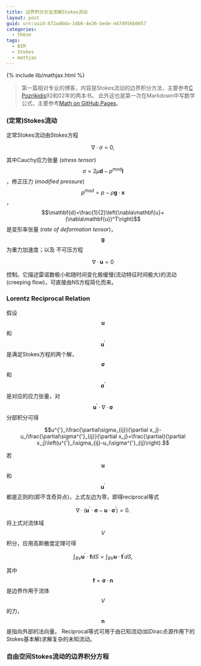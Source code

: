 ```yaml
---
title: 边界积分方法求解Stokes流动
layout: post
guid: urn:uuid:672ad6da-1db6-4e26-bede-d47d956b0657
categories:
  - thèse
tags:
  - BIM
  - Stokes
  - mathjax
---
```


{% include lib/mathjax.html %}

> 第一篇相对专业的博客，内容是Stokes流动的边界积分方法，主要参考[C Pozrikidis](http://dehesa.freeshell.org/)92和02年的两本书。
> 此外这也是第一次在Markdown中写数学公式，主要参考[Math on GitHub Pages](http://g14n.info/2014/09/math-on-github-pages/)。

### (定常)Stokes流动
定常Stokes流动由Stokes方程

$$
\begin{equation}
\nabla\cdotp\sigma=0,
\label{Stokes_eq}
\end{equation}$$

其中Cauchy应力张量 (*stress tensor*) $$\sigma=2\mu\mathbf{d}-p^{mod}\mathbf{I}$$，修正压力 (*modified pressure*) $$p^{mod}=p-\rho\mathbf{g}\cdotp\mathbf{x}$$，
$$\mathbf{d}=\frac{1}{2}\left(\nabla\mathbf{u}+(\nabla\mathbf{u})^T\right)$$是变形率张量 (*rate of deformation tensor*)，$$\mathbf{g}$$为重力加速度；以及
不可压方程

$$
\begin{equation}
\nabla\cdotp\mathbf{u}=0
\label{Continue_eq}
\end{equation}
$$

控制。它描述雷诺数极小和随时间变化极缓慢(流动特征时间极大)的流动(creeping flow)，可直接由NS方程简化而来。


### Lorentz Reciprocal Relation
假设$$\mathbf{u}$$和$$\mathbf{u}^{'}$$是满足Stokes方程的两个解，$$\mathbf{\sigma}$$和$$\mathbf{\sigma}^{'}$$是对应的应力张量，对$$\mathbf{u}^{'}\cdotp\nabla\cdotp\mathbf{\sigma}$$分部积分可得

$$u^{'}_i\frac{\partial\sigma_{ij}}{\partial x_j}-u_i\frac{\partial\sigma^{'}_{ij}}{\partial x_j}=\frac{\partial}{\partial x_j}\left(u^{'}_i\sigma_{ij}-u_i\sigma^{'}_{ij}\right).$$

若$$\mathbf{u}$$和$$\mathbf{u}^{'}$$都是正则的(即不含奇异点)，上式左边为零，即得reciprocal等式

$$\nabla\cdotp\left(\mathbf{u}^{'}\cdotp\mathbf{\sigma}-\mathbf{u}\cdotp\mathbf{\sigma}^{'}\right)=0.$$

将上式对流体域$$V$$积分，应用高斯散度定理可得

$$\int_{\partial V}\mathbf{u}^{'}\cdotp\mathbf{f}dS=\int_{\partial V}\mathbf{u}\cdotp\mathbf{f}^{'}dS,$$

其中$$\mathbf{f}=\mathbf{\sigma}\cdotp\mathbf{n}$$是边界作用于流体$$V$$的力，$$\mathbf{n}$$是指向外部的法向量。
Reciprocal等式可用于由已知流动(如Dirac点源作用下的Stokes基本解)求解复杂的未知流动。

### 自由空间Stokes流动的边界积分方程


